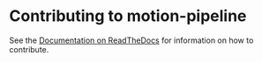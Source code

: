 Contributing to motion-pipeline
===============================

See the [Documentation on ReadTheDocs](http://motion-pipeline.readthedocs.org/en/master/index.html) for information on how to contribute.
